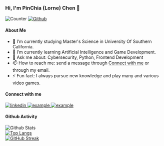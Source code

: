 ### Hi, I'm PinChia (Lorne) Chen 👋

![Counter](https://komarev.com/ghpvc/?username=laurenchen0631)
[![Github](https://img.shields.io/github/followers/laurenchen0631?label=Follow&style=social)](https://github.com/laurenchen0631)

#### About Me


- 🔭 I’m currently studying Master's Science in University Of Southern California.
- 🌱 I’m currently learning Artificial Intelligence and Game Development.
- 💬 Ask me about: Cybersecurity, Python, Frontend Development
- 📫 How to reach me: send a message through [Connect with me](#user-content-connect) or through my email.
- ⚡ Fun fact: I always pursue new knowledge and play many and various video games.


<h4 id="Connect">Connect with me</h4>

<div style="margin-top:10px">
  <div>
    <a  href="https://www.linkedin.com/in/laurenchen0631/" target="_blank">
      <img src="https://img.shields.io/badge/Linked%20In-0A66C2.svg?style=for-the-badge&logo=linkedin&logoColor=white" alt="linkedin"/>
    </a>
    <a href="https://www.instagram.com/lornechen0631" target="_blank">
      <img src="https://img.shields.io/badge/Instagram-fff.svg?style=for-the-badge&logo=instagram" alt="example"/>
    </a>
    <a href="https://leetcode.com/Xhriman/" target="_blank">
      <img src="https://img.shields.io/badge/LeetCode-FFA116.svg?style=for-the-badge&logo=leetcode&logoColor=black" alt="example"/>
    </a>
  </div>
</div>

<!--
**laurenchen0631/laurenchen0631** is a ✨ _special_ ✨ repository because its `README.md` (this file) appears on your GitHub profile.

Here are some ideas to get you started:

-->

#### Github Activity

![Github Stats](https://github-readme-stats.vercel.app/api?username=laurenchen0631&show_icons=true&include_all_commits=true&theme=onedark&count_private=true)
<br>
[![Top Langs](https://github-readme-stats.vercel.app/api/top-langs/?username=laurenchen0631&layout=compact&theme=onedark&hide=php,html,css)](https://github.com/anuraghazra/github-readme-stats)
<br>
[![GitHub Streak](https://github-readme-streak-stats.herokuapp.com?user=laurenchen0631&theme=onedark&hide_border=true)](https://git.io/streak-stats)
